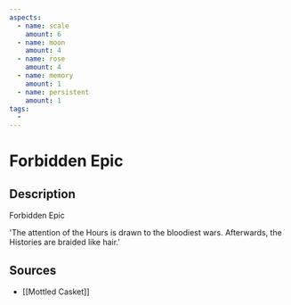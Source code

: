 ```yaml
---
aspects: 
  - name: scale
    amount: 6
  - name: moon
    amount: 4
  - name: rose
    amount: 4
  - name: memory
    amount: 1
  - name: persistent
    amount: 1
tags:
  - 
---
```


# Forbidden Epic

## Description
Forbidden Epic

'The attention of the Hours is drawn to the bloodiest wars. Afterwards, the Histories are braided like hair.'
## Sources
- [[Mottled Casket]]